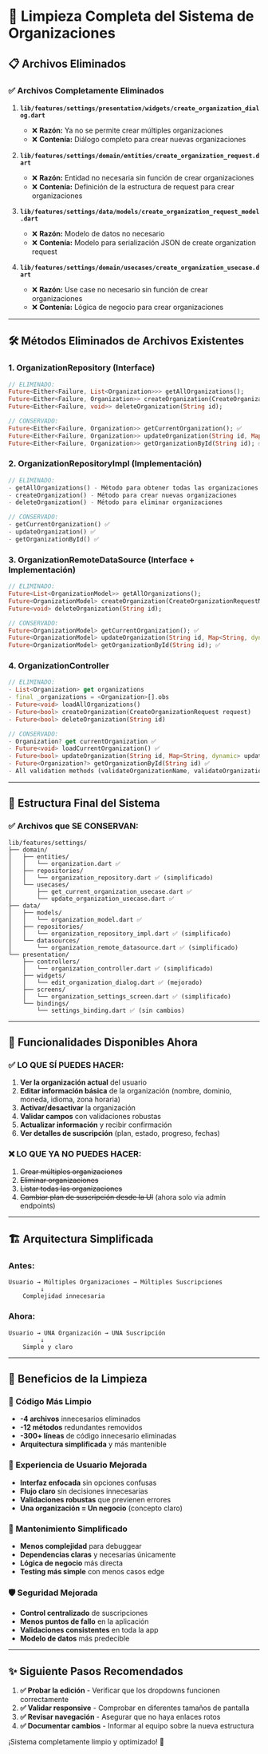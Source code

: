 # 🧹 Limpieza Completa del Sistema de Organizaciones

## 📋 Archivos Eliminados

### **✅ Archivos Completamente Eliminados**

1. **`lib/features/settings/presentation/widgets/create_organization_dialog.dart`**
   - ❌ **Razón:** Ya no se permite crear múltiples organizaciones
   - ❌ **Contenía:** Diálogo completo para crear nuevas organizaciones

2. **`lib/features/settings/domain/entities/create_organization_request.dart`**
   - ❌ **Razón:** Entidad no necesaria sin función de crear organizaciones
   - ❌ **Contenía:** Definición de la estructura de request para crear organizaciones

3. **`lib/features/settings/data/models/create_organization_request_model.dart`**
   - ❌ **Razón:** Modelo de datos no necesario
   - ❌ **Contenía:** Modelo para serialización JSON de create organization request

4. **`lib/features/settings/domain/usecases/create_organization_usecase.dart`**
   - ❌ **Razón:** Use case no necesario sin función de crear organizaciones
   - ❌ **Contenía:** Lógica de negocio para crear organizaciones

---

## 🛠️ Métodos Eliminados de Archivos Existentes

### **1. OrganizationRepository (Interface)**
```dart
// ELIMINADO:
Future<Either<Failure, List<Organization>>> getAllOrganizations();
Future<Either<Failure, Organization>> createOrganization(CreateOrganizationRequest request);
Future<Either<Failure, void>> deleteOrganization(String id);

// CONSERVADO:
Future<Either<Failure, Organization>> getCurrentOrganization(); ✅
Future<Either<Failure, Organization>> updateOrganization(String id, Map<String, dynamic> updates); ✅
Future<Either<Failure, Organization>> getOrganizationById(String id); ✅
```

### **2. OrganizationRepositoryImpl (Implementación)**
```dart
// ELIMINADO:
- getAllOrganizations() - Método para obtener todas las organizaciones
- createOrganization() - Método para crear nuevas organizaciones
- deleteOrganization() - Método para eliminar organizaciones

// CONSERVADO:
- getCurrentOrganization() ✅
- updateOrganization() ✅
- getOrganizationById() ✅
```

### **3. OrganizationRemoteDataSource (Interface + Implementación)**
```dart
// ELIMINADO:
Future<List<OrganizationModel>> getAllOrganizations();
Future<OrganizationModel> createOrganization(CreateOrganizationRequestModel request);
Future<void> deleteOrganization(String id);

// CONSERVADO:
Future<OrganizationModel> getCurrentOrganization(); ✅
Future<OrganizationModel> updateOrganization(String id, Map<String, dynamic> updates); ✅
Future<OrganizationModel> getOrganizationById(String id); ✅
```

### **4. OrganizationController**
```dart
// ELIMINADO:
- List<Organization> get organizations
- final _organizations = <Organization>[].obs
- Future<void> loadAllOrganizations()
- Future<bool> createOrganization(CreateOrganizationRequest request)
- Future<bool> deleteOrganization(String id)

// CONSERVADO:
- Organization? get currentOrganization ✅
- Future<void> loadCurrentOrganization() ✅
- Future<bool> updateOrganization(String id, Map<String, dynamic> updates) ✅
- Future<Organization?> getOrganizationById(String id) ✅
- All validation methods (validateOrganizationName, validateOrganizationSlug, validateDomain) ✅
```

---

## 📁 Estructura Final del Sistema

### **✅ Archivos que SE CONSERVAN:**

```
lib/features/settings/
├── domain/
│   ├── entities/
│   │   └── organization.dart ✅
│   ├── repositories/
│   │   └── organization_repository.dart ✅ (simplificado)
│   └── usecases/
│       ├── get_current_organization_usecase.dart ✅
│       └── update_organization_usecase.dart ✅
├── data/
│   ├── models/
│   │   └── organization_model.dart ✅
│   ├── repositories/
│   │   └── organization_repository_impl.dart ✅ (simplificado)
│   └── datasources/
│       └── organization_remote_datasource.dart ✅ (simplificado)
└── presentation/
    ├── controllers/
    │   └── organization_controller.dart ✅ (simplificado)
    ├── widgets/
    │   └── edit_organization_dialog.dart ✅ (mejorado)
    ├── screens/
    │   └── organization_settings_screen.dart ✅ (simplificado)
    └── bindings/
        └── settings_binding.dart ✅ (sin cambios)
```

---

## 🎯 Funcionalidades Disponibles Ahora

### **✅ LO QUE SÍ PUEDES HACER:**
1. **Ver la organización actual** del usuario
2. **Editar información básica** de la organización (nombre, dominio, moneda, idioma, zona horaria)
3. **Activar/desactivar** la organización
4. **Validar campos** con validaciones robustas
5. **Actualizar información** y recibir confirmación
6. **Ver detalles de suscripción** (plan, estado, progreso, fechas)

### **❌ LO QUE YA NO PUEDES HACER:**
1. ~~Crear múltiples organizaciones~~
2. ~~Eliminar organizaciones~~
3. ~~Listar todas las organizaciones~~
4. ~~Cambiar plan de suscripción desde la UI~~ (ahora solo via admin endpoints)

---

## 🏗️ Arquitectura Simplificada

### **Antes:**
```
Usuario → Múltiples Organizaciones → Múltiples Suscripciones
         ↓
    Complejidad innecesaria
```

### **Ahora:**
```
Usuario → UNA Organización → UNA Suscripción
         ↓
    Simple y claro
```

---

## 🚀 Beneficios de la Limpieza

### **🧹 Código Más Limpio**
- **-4 archivos** innecesarios eliminados
- **-12 métodos** redundantes removidos
- **-300+ líneas** de código innecesario eliminadas
- **Arquitectura simplificada** y más mantenible

### **🎯 Experiencia de Usuario Mejorada**
- **Interfaz enfocada** sin opciones confusas
- **Flujo claro** sin decisiones innecesarias
- **Validaciones robustas** que previenen errores
- **Una organización = Un negocio** (concepto claro)

### **🔧 Mantenimiento Simplificado**
- **Menos complejidad** para debuggear
- **Dependencias claras** y necesarias únicamente
- **Lógica de negocio** más directa
- **Testing más simple** con menos casos edge

### **🛡️ Seguridad Mejorada**
- **Control centralizado** de suscripciones
- **Menos puntos de fallo** en la aplicación
- **Validaciones consistentes** en toda la app
- **Modelo de datos** más predecible

---

## ✨ Siguiente Pasos Recomendados

1. **✅ Probar la edición** - Verificar que los dropdowns funcionen correctamente
2. **✅ Validar responsive** - Comprobar en diferentes tamaños de pantalla
3. **✅ Revisar navegación** - Asegurar que no haya enlaces rotos
4. **✅ Documentar cambios** - Informar al equipo sobre la nueva estructura

¡Sistema completamente limpio y optimizado! 🎉